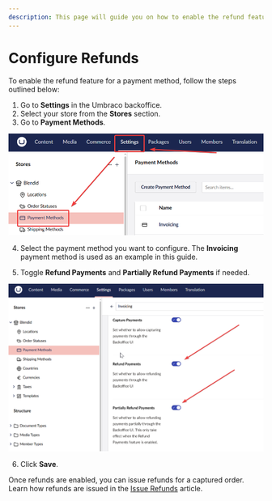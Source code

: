 ```yaml
---
description: This page will guide you on how to enable the refund feature for a payment method.
---
```


# Configure Refunds

To enable the refund feature for a payment method, follow the steps outlined below:

1. Go to **Settings** in the Umbraco backoffice.
2. Select your store from the **Stores** section.
3. Go to **Payment Methods**.

![Payment Methods](../../media/payment_methods_list.png)

4. Select the payment method you want to configure. The **Invoicing** payment method is used as an example in this guide.

5. Toggle **Refund Payments** and **Partially Refund Payments** if needed.

![Refund settings](../../media/payment_method_refund_section.png)

6. Click **Save**.

Once refunds are enabled, you can issue refunds for a captured order. Learn how refunds are issued in the [Issue Refunds](./issue-a-refund.md) article.
